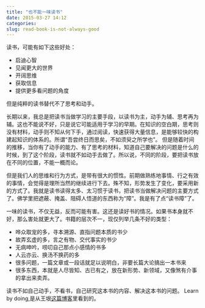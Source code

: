 ```yaml
---
title: "也不能一味读书"
date: 2015-03-27 14:12
categories:
slug: read-book-is-not-always-good
---
```


读书，可能有如下这些好处：

- 启迪心智
- 见闻更大的世界
- 开阔思维
- 获取信息
- 提供更多看问题的角度

但是纯粹的读书替代不了思考和动手。

长期以来，我总是把读书当做学习的主要手段，以读书为主，动手为辅、思考再为辅。这也不能说不好，只是说它可能适用于学习的早期。在知识的空白期，思考则没有材料，动手则不知从何下手，通过阅读，快速获得大量信息，是能够较快的构建起知识的体系的。所谓“吾尝终日而思矣，不如须臾之所学也”。
但是随着时间的推移，当你有了动手的能力、有了思考的材料，知道自己要解决的问题是什么的时候，到了这个阶段，读书就不如动手去做了。所以说，不同的阶段，要把读书放在不同的位置，不能一概而论。

但是我们人的思维和行为方式，是带有很大的惯性。前期做熟练地事情、行之有效的事情，会觉得是理所当然的继续进行下去。殊不知，形势发生了变化，要采用新的方式了。我就是读书读得太多、太习惯于读书，把读书当做解决问题的主要方式了。佛学里把遮蔽、掩盖、阻碍人悟道的东西称为“障”。我是有了点“读书障”了。

一味的读书，不仅无益，反而可能有害。这还是读好书的情况。如果书本身就不好，那么害处就更大了。书籍的层次不一，现仅列举几条不好的类型：

- 哗众取宠的多，寻本溯源、直指问题本质的书少
- 故弄玄虚的多，言之有物、交代事实的书少
- 无病呻吟，唠叨自己那点小感情的书多
- 人云亦云、换汤不换药的多
- 很多问题，一篇文章或一段话就足以说明白，非要长篇大论搞出一本书来
- 很多东西，本就是人尽皆知、古已有之，放在新形势、新领域，又像煞有介事的拿出来卖弄。

读书不如自己动手，不看书，自己研究这本书的内容、解决这本书的问题。
Learn by doing,是从王垠[这篇博客](http://www.yinwang.org/blog-cn/2014/08/11/genius/)里看到的。

